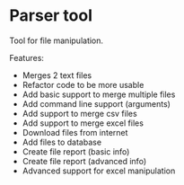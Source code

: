 # Parser tool

Tool for file manipulation.

Features:
- Merges 2 text files
- Refactor code to be more usable
- Add basic support to merge multiple files
- Add command line support (arguments)
- Add support to merge csv files
- Add support to merge excel files
- Download files from internet
- Add files to database
- Create file report (basic info)
- Create file report (advanced info)
- Advanced support for excel manipulation
